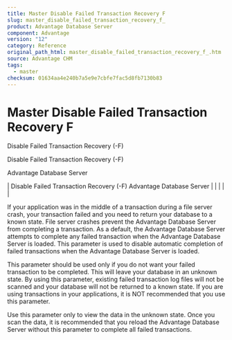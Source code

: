 ```yaml
---
title: Master Disable Failed Transaction Recovery F
slug: master_disable_failed_transaction_recovery_f_
product: Advantage Database Server
component: Advantage
version: "12"
category: Reference
original_path_html: master_disable_failed_transaction_recovery_f_.htm
source: Advantage CHM
tags:
  - master
checksum: 01634aa4e240b7a5e9e7cbfe7fac5d8fb7130b83
---
```


# Master Disable Failed Transaction Recovery F

Disable Failed Transaction Recovery (-F)

Disable Failed Transaction Recovery (-F)

Advantage Database Server

| Disable Failed Transaction Recovery (-F)  Advantage Database Server |  |  |  |  |

If your application was in the middle of a transaction during a file server crash, your transaction failed and you need to return your database to a known state. File server crashes prevent the Advantage Database Server from completing a transaction. As a default, the Advantage Database Server attempts to complete any failed transaction when the Advantage Database Server is loaded. This parameter is used to disable automatic completion of failed transactions when the Advantage Database Server is loaded.

This parameter should be used only if you do not want your failed transaction to be completed. This will leave your database in an unknown state. By using this parameter, existing failed transaction log files will not be scanned and your database will not be returned to a known state. If you are using transactions in your applications, it is NOT recommended that you use this parameter.

Use this parameter only to view the data in the unknown state. Once you scan the data, it is recommended that you reload the Advantage Database Server without this parameter to complete all failed transactions.
